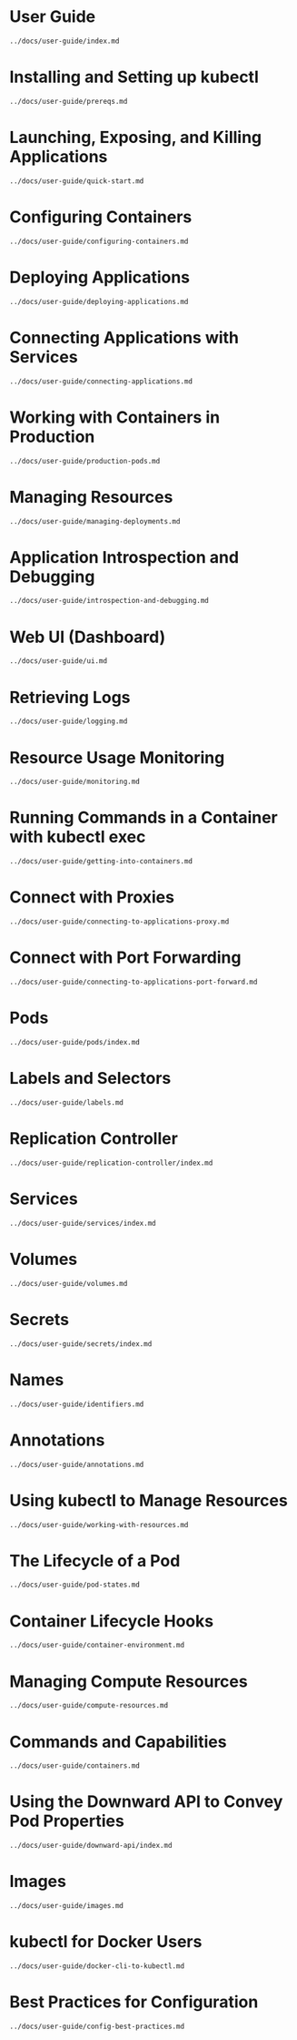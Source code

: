 # User Guide
```include
../docs/user-guide/index.md
```

# Installing and Setting up kubectl
```include
../docs/user-guide/prereqs.md
```

# Launching, Exposing, and Killing Applications
```include
../docs/user-guide/quick-start.md
```

# Configuring Containers
```include
../docs/user-guide/configuring-containers.md
```

# Deploying Applications
```include
../docs/user-guide/deploying-applications.md
```

# Connecting Applications with Services
```include
../docs/user-guide/connecting-applications.md
```

# Working with Containers in Production
```include
../docs/user-guide/production-pods.md
```

# Managing Resources
```include
../docs/user-guide/managing-deployments.md
```

# Application Introspection and Debugging
```include
../docs/user-guide/introspection-and-debugging.md
```

# Web UI (Dashboard)
```include
../docs/user-guide/ui.md
```

# Retrieving Logs
```include
../docs/user-guide/logging.md
```

# Resource Usage Monitoring
```include
../docs/user-guide/monitoring.md
```

# Running Commands in a Container with kubectl exec
```include
../docs/user-guide/getting-into-containers.md
```

# Connect with Proxies
```include
../docs/user-guide/connecting-to-applications-proxy.md
```

# Connect with Port Forwarding
```include
../docs/user-guide/connecting-to-applications-port-forward.md
```

# Pods
```include
../docs/user-guide/pods/index.md
```

# Labels and Selectors
```include
../docs/user-guide/labels.md
```

# Replication Controller
```include
../docs/user-guide/replication-controller/index.md
```

# Services
```include
../docs/user-guide/services/index.md
```

# Volumes
```include
../docs/user-guide/volumes.md
```

# Secrets
```include
../docs/user-guide/secrets/index.md
```

# Names
```include
../docs/user-guide/identifiers.md
```

# Annotations
```include
../docs/user-guide/annotations.md
```

# Using kubectl to Manage Resources
```include
../docs/user-guide/working-with-resources.md
```

# The Lifecycle of a Pod
```include
../docs/user-guide/pod-states.md
```

# Container Lifecycle Hooks
```include
../docs/user-guide/container-environment.md
```

# Managing Compute Resources
```include
../docs/user-guide/compute-resources.md
```

# Commands and Capabilities
```include
../docs/user-guide/containers.md
```

# Using the Downward API to Convey Pod Properties
```include
../docs/user-guide/downward-api/index.md
```

# Images
```include
../docs/user-guide/images.md
```

# kubectl for Docker Users
```include
../docs/user-guide/docker-cli-to-kubectl.md
```

# Best Practices for Configuration
```include
../docs/user-guide/config-best-practices.md
```

